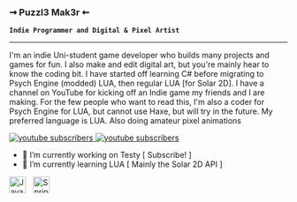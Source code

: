 ### ⇝ Puzzl3 Mak3r ⇜


**`Indie Programmer and Digital & Pixel Artist`**

---

I'm an indie Uni-student game developer who builds many projects and games for fun. I also make and edit digital art, but you're mainly hear to know the coding bit. I have started off learning C# before migrating to Psych Engine (modded) LUA, then regular LUA [for Solar 2D]. I have a channel on YouTube for kicking off an Indie game my friends and I are making. For the few people who want to read this, I'm also a coder for Psych Engine for LUA, but cannot use Haxe, but will try in the future. My preferred language is LUA. Also doing amateur pixel animations

   <p align="left">
      <a href="https://www.youtube.com/@Puzzl3D3v?sub_confirmation=1">
         <img alt="youtube subscribers" title="Subscribe to my YouTube channel" src="https://custom-icon-badges.demolab.com/youtube/channel/subscribers/UC5lH0oYszgCk6nEsbr-h1hQ?color=%23E05D44&label=SUBSCRIBE&logo=video&logoColor=white&style=for-the-badge&labelColor=CE4630"/>
      </a> 
      <a href="https://app.daily.dev/puzzl3_mak3r">
         <img alt="youtube subscribers" title="Me on daily.dev!" src="https://custom-icon-badges.demolab.com/badge/-dailydotdev-purple?style=for-the-badge&logoColor=white&logo=41463883"/>
      </a> 
   </p>

- 🔭 I’m currently working on Testy [ Subscribe! ]
- 🌱 I’m currently learning LUA [ Mainly the Solar 2D API ]

<img align="left" alt="Java" width="30px" style="padding-right:10px;" src="https://cdn.jsdelivr.net/gh/devicons/devicon/icons/lua/lua-original.svg"/>
<img align="left" alt="Spring" width="30px" style="padding-right:10px;" src="https://cdn.jsdelivr.net/gh/devicons/devicon/icons/csharp/csharp-original.svg" />
<br />

<!--
**Puzzl3Mak3r/Puzzl3Mak3r** is a ✨ _special_ ✨ repository because its `README.md` (this file) appears on your GitHub profile.

Here are some ideas to get you started:
-->
